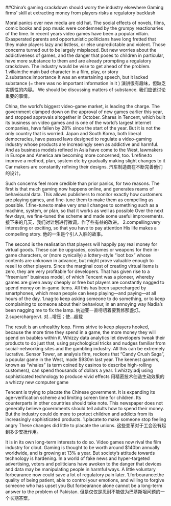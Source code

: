 ##China’s gaming crackdown should worry the industry elsewhere
Gaming firms’ skill at extracting money from players risks a regulatory backlash

Moral panics over new media are old hat. The social effects of novels, films, comic books and pop music were condemned by the grumpy reactionaries of the time. In recent years video games have been a popular villain. Exasperated parents and opportunistic politicians have long fretted that they make players lazy and listless, or else unpredictable and violent. Those concerns turned out to be largely misplaced. But new worries about the addictiveness of games, and the danger that poses to children in particular, have more substance to them and are already prompting a regulatory crackdown. The industry would be wise to get ahead of the problem.
1.villain:the main bad character in a film, play, or story
2.substance:importance
It was an entertaining speech, but it lacked substance (= there was no important information in it ) 
演讲很有趣味，但缺乏实质性的内容。
We should be discussing matters of substance. 
我们应该讨论重要的事情。

China, the world’s biggest video-game market, is leading the charge. The government clamped down on the approval of new games earlier this year, and stopped approvals altogether in October. Shares in Tencent, which built its business on video games and is one of the world’s largest internet companies, have fallen by 28% since the start of the year. But it is not the only country that is worried. Japan and South Korea, both liberal democracies, have passed laws designed to regulate a video-gaming industry whose products are increasingly seen as addictive and harmful. And as business models refined in Asia have come to the West, lawmakers in Europe and America are becoming more concerned, too.
1.refine:to improve a method, plan, system etc by gradually making slight changes to it
Car makers are constantly refining their designs.
汽车制造商在不断完善他们的设计。

Such concerns feel more credible than prior panics, for two reasons. The first is that much gaming now happens online, and generates reams of behavioural data. This allows publishers to monitor exactly how customers are playing games, and fine-tune them to make them as compelling as possible.
1.fine-tune:to make very small changes to something such as a machine, system, or plan, so that it works as well as possible
Over the next few days, we fine-tuned the scheme and made some useful improvements.
接下来的几天，我们对计划进行微调，作了些有益的改进。
2.compelling:very interesting or exciting, so that you have to pay attention
His life makes a compelling story.
他的一生是个引人入胜的故事。

The second is the realisation that players will happily pay real money for virtual goods. These can be upgrades, costumes or weapons for their in-game characters, or (more cynically) a lottery-style “loot box” whose contents are unknown in advance, but might prove valuable enough to resell to other players. Since the marginal cost of creating virtual items is zero, they are very profitable for developers. That has given rise to a “freemium” business model, of which Tencent was a pioneer, whereby games are given away cheaply or free but players are constantly nagged to spend money on in-game items. All this has been supercharged by smartphones, which mean people can keep playing—and paying—at all hours of the day.
1.nag:to keep asking someone to do something, or to keep complaining to someone about their behaviour, in an annoying way
Nadia’s been nagging me to fix the lamp. 
纳迪亚一直唠叨着要我修那盏灯。
2.supercharge:vt. 对…增压；使…超载

The result is an unhealthy loop. Firms strive to keep players hooked, because the more time they spend in a game, the more money they will spend on baubles within it. Whizzy data analytics let developers tweak their products to do just that, using psychological tricks and nudges familiar from social-networking sites and the gambling industry. All this can be extremely lucrative. Sensor Tower, an analysis firm, reckons that “Candy Crush Saga”, a popular game in the West, made $930m last year. The keenest gamers, known as “whales” (a term coined by casinos to describe high-rolling customers), can spend thousands of dollars a year.
1.whizzy:adj using sophisticated technology to produce vivid effects
用精密技术创造生动效果的
a whizzy new computer game

Tencent is trying to placate the Chinese government. It is expanding its age-verification scheme and limiting screen time for children. Its counterparts in other countries should take note. This newspaper does not generally believe governments should tell adults how to spend their money. But the industry could do more to protect children and addicts from its increasingly sophisticated products.
1.placate:to make someone stop feeling angry
These changes did little to placate the unions.
这些变革对于工会没有起到多少安抚作用。

It is in its own long-term interests to do so. Video games now rival the film industry for clout. Gaming is thought to be worth around $140bn annually worldwide, and is growing at 13% a year. But society’s attitude towards technology is hardening. In a world of fake news and hyper-targeted advertising, voters and politicians have awoken to the danger that devices and data may be manipulating people in harmful ways. A little voluntary forbearance now could save a lot of regulatory pain later.
1.forbearance:the quality of being patient, able to control your emotions, and willing to forgive someone who has upset you
But forbearance alone cannot be a long-term answer to the problem of Pakistan.
但是仅仅是忍耐不能做为巴基斯坦问题的一个长期答案。